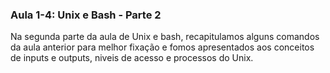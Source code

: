 ### Aula 1-4: Unix e Bash - Parte 2

Na segunda parte da aula de Unix e bash, recapitulamos alguns comandos da aula anterior para melhor fixação e fomos apresentados aos conceitos de inputs e outputs, niveis de acesso e processos do Unix. 
